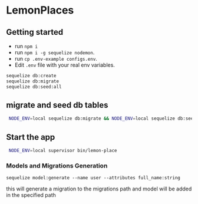 # LemonPlaces

## Getting started

* run `npm i`
* run `npm i -g sequelize nodemon`.
* run `cp .env-example configs.env`.
* Edit `.env` file with your real env variables.

```bash
sequelize db:create
sequelize db:migrate
sequelize db:seed:all
```

## migrate and seed db tables
```bash
 NODE_ENV=local sequelize db:migrate && NODE_ENV=local sequelize db:seed:all
```
## Start the app
```bash
 NODE_ENV=local supervisor bin/lemon-place
```

### Models and Migrations Generation 
```
sequelize model:generate --name user --attributes full_name:string 
```

this will generate a migration to the migrations path and model will be added in the specified path